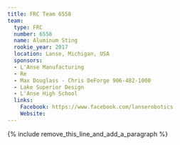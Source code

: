 ```yaml
---
title: FRC Team 6558
team:
  type: FRC
  number: 6558
  name: Aluminum Sting
  rookie_year: 2017
  location: Lanse, Michigan, USA
  sponsors:
  - L'Anse Manufacturing
  - Re
  - Max Douglass - Chris DeForge 906-482-1000
  - Lake Superior Design
  - L'Anse High School
  links:
    Facebook: https://www.facebook.com/lanserobotics
    Website:
---
```


{% include remove_this_line_and_add_a_paragraph %}